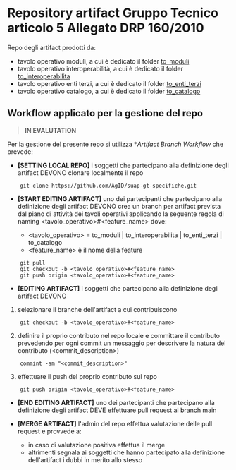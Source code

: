 # Repository artifact Gruppo Tecnico articolo 5 Allegato DRP 160/2010

Repo degli artifact prodotti da:

- tavolo operativo moduli, a cui è dedicato il folder [to_moduli](https://github.com/AgID/suap-gt-specifiche/tree/main/to_moduli)
- tavolo operativo interoperabilità, a cui è dedicato il folder [to_interoperabilita](https://github.com/AgID/suap-gt-specifiche/tree/main/to_interoperabilita)
- tavolo operativo enti terzi, a cui è dedicato il folder [to_enti_terzi](https://github.com/AgID/suap-gt-specifiche/tree/main/to_enti_terzi)
- tavolo operativo catalogo, a cui è dedicato il folder [to_catalogo](https://github.com/AgID/suap-gt-specifiche/tree/main/to_catalogo)


##  Workflow applicato per la gestione del repo

> **IN EVALUTATION**

Per la gestione del presente repo si utilizza **Artifact Branch Workflow* che prevede:

- **[SETTING LOCAL REPO]** i soggetti che partecipano alla definizione degli artifact DEVONO clonare localmente il repo

```
    git clone https://github.com/AgID/suap-gt-specifiche.git
```

- **[START EDITING ARTIFACT]** uno dei partecipanti che partecipano alla definizione degli artifact DEVONO crea un branch per artifact prevista dal piano di attività dei tavoli operativi applicando la seguente regola di naming <tavolo_operativo>#<feature_name> dove:

    - <tavolo_operativo> = to_moduli | to_interoperabilita | to_enti_terzi |  to_catalogo
    - <feature_name> è il nome della feature
```
    git pull
    git checkout -b <tavolo_operativo>#<feature_name>
    git push origin <tavolo_operativo>#<feature_name>
```

- **[EDITING ARTIFACT]** i soggetti che partecipano alla definizione degli artifact DEVONO 

1. selezionare il branche dell'artifact a cui contribuiscono

```
    git checkout -b <tavolo_operativo>#<feature_name>
```

2. definire il proprio contributo nel repo locale e committare il contributo prevedendo per ogni commit un messaggio per descrivere la natura del contributo (<commit_description>)

```
    commint -am "<commit_description>"
```

3. effettuare il push del proprio contributo sul repo

```
    git push origin <tavolo_operativo>#<feature_name>
```

-  **[END EDITING ARTIFACT]** uno dei partecipanti che partecipano alla definizione degli artifact DEVE effettuare pull request al branch main

-  **[MERGE ARTIFACT]** l'admin del repo effettua valutazione delle pull request e provvede a:

    - in caso di valutazione positiva effettua il merge
    - altrimenti segnala ai soggetti che hanno partecipato alla definizione dell'artifact i dubbi in merito allo stesso
